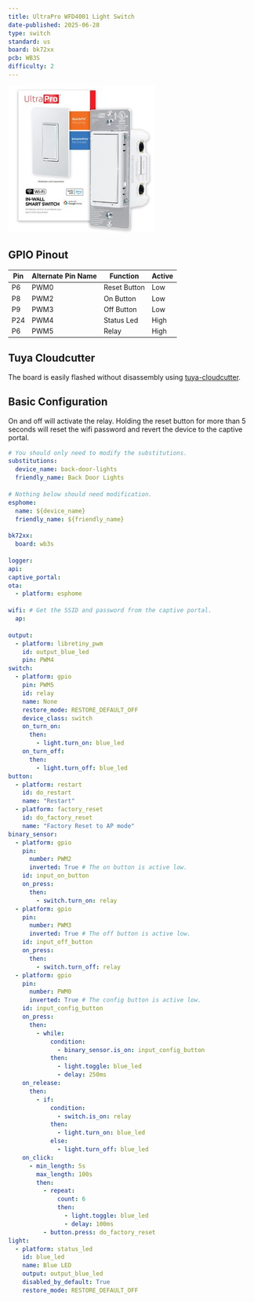 ```yaml
---
title: UltraPro WFD4001 Light Switch
date-published: 2025-06-28
type: switch
standard: us
board: bk72xx
pcb: WB3S
difficulty: 2
---
```

![Product Image](./ultrapro-wfd4001-light-switch-v1.1.14.jpg "Device front")

## GPIO Pinout

| Pin | Alternate Pin Name | Function     | Active |
| --- | ------------------ | ------------ | ------ |
| P6  | PWM0               | Reset Button | Low    |
| P8  | PWM2               | On Button    | Low    |
| P9  | PWM3               | Off Button   | Low    |
| P24 | PWM4               | Status Led   | High   |
| P6  | PWM5               | Relay        | High   |

## Tuya Cloudcutter

The board is easily flashed without disassembly using
[tuya-cloudcutter](https://github.com/tuya-cloudcutter/tuya-cloudcutter).

## Basic Configuration

On and off will activate the relay.  Holding the reset button for more
than 5 seconds will reset the wifi password and revert the device to
the captive portal.

```yaml
# You should only need to modify the substitutions.
substitutions:
  device_name: back-door-lights
  friendly_name: Back Door Lights

# Nothing below should need modification.
esphome:
  name: ${device_name}
  friendly_name: ${friendly_name}

bk72xx:
  board: wb3s

logger:
api:
captive_portal:
ota:
  - platform: esphome

wifi: # Get the SSID and password from the captive portal.
  ap:

output:
  - platform: libretiny_pwm
    id: output_blue_led
    pin: PWM4
switch:
  - platform: gpio
    pin: PWM5
    id: relay
    name: None
    restore_mode: RESTORE_DEFAULT_OFF
    device_class: switch
    on_turn_on:
      then:
        - light.turn_on: blue_led
    on_turn_off:
      then:
        - light.turn_off: blue_led
button:
  - platform: restart
    id: do_restart
    name: "Restart"
  - platform: factory_reset
    id: do_factory_reset
    name: "Factory Reset to AP mode"
binary_sensor:
  - platform: gpio
    pin:
      number: PWM2
      inverted: True # The on button is active low.
    id: input_on_button
    on_press:
      then:
        - switch.turn_on: relay
  - platform: gpio
    pin:
      number: PWM3
      inverted: True # The off button is active low.
    id: input_off_button
    on_press:
      then:
        - switch.turn_off: relay
  - platform: gpio
    pin:
      number: PWM0
      inverted: True # The config button is active low.
    id: input_config_button
    on_press:
      then:
        - while:
            condition:
              - binary_sensor.is_on: input_config_button
            then:
              - light.toggle: blue_led
              - delay: 250ms
    on_release:
      then:
        - if:
            condition:
              - switch.is_on: relay
            then:
              - light.turn_on: blue_led
            else:
              - light.turn_off: blue_led
    on_click:
      - min_length: 5s
        max_length: 100s
        then:
          - repeat:
              count: 6
              then:
                - light.toggle: blue_led
                - delay: 100ms
          - button.press: do_factory_reset
light:
  - platform: status_led
    id: blue_led
    name: Blue LED
    output: output_blue_led
    disabled_by_default: True
    restore_mode: RESTORE_DEFAULT_OFF
```

